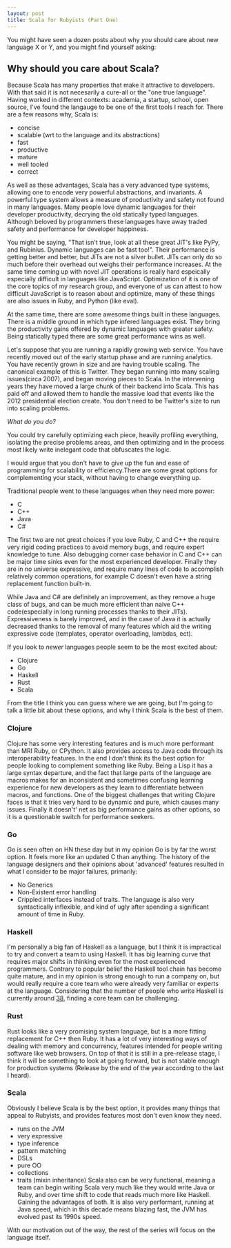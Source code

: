 ```yaml
---
layout: post
title: Scala for Rubyists (Part One)
---
```

You might have seen a dozen posts about why *you* should care about new language X or Y, and you might find 
yourself asking:

## Why should you care about Scala?
Because Scala has many properties that make it attractive to developers. With that said it is not 
necesarily a cure-all or the "one true language". Having worked in different contexts: academia, a startup,
school, open source, I've found the langauge to be one of the first tools I reach for. There are a few reasons why,
Scala is:

- concise
- scalable (wrt to the language and its abstractions)
- fast
- productive 
- mature
- well tooled
- correct

As well as these advantages, Scala has a very advanced type systems, allowing one to encode very powerful 
abstractions, and invariants. A powerful type system allows a  measure of productivity and safety not found 
in many languages. Many people love dynamic languages for their developer productivity, decrying the old statically
typed languages. Although beloved by programmers these languages have away traded safety and performance for 
developer happiness. 

You might be saying, "That isn't true, look at all these great JIT's like PyPy, and Rubinius. Dynamic languages 
can be fast too!". Their performance is getting better and better, but JITs are not a silver bullet. JITs can only
do so much before their overhead out weighs their performance increases. At the same time coming up with novel JIT
operations is really hard espeically especially difficult in languages like JavaScript. Optimization of it is one 
of the core topics of my research group, and everyone of us can attest to how difficult JavaScript is to reason about 
and optimize, many of these things are also issues in Ruby, and Python (like eval). 

At the same time, there are some awesome things built in these languages. There is a middle ground in which type
infered languages exist. They bring the productivity gains offered by dynamic languages with greater safety. Being
statically typed there are some great performance wins as well.

Let's suppose that you are running a rapidly growing web service. You have recently moved out of the early startup phase
and are running analytics. You have recently grown in size and are having trouble scaling. The canonical example of this
is Twitter. They began running into many scaling issues(circa 2007), and began moving pieces to Scala. In the intervening
years they have moved a large chunk of their backend into Scala. This has paid off and allowed them to handle the 
massive load that events like the 2012 presidential election create. You don't need to be Twitter's size to run 
into scaling problems. 

*What do you do?*

You could try carefully optimizing each piece, heavily profiling everything, isolating the precise problems areas, 
and then optimizing and in the process most likely write inelegant code that obfuscates the logic. 

I would argue that you don't have to give up the fun and ease of programming for scalability 
or efficiency.There are some great options for complementing your stack, without having to change everything up.

Traditional people went to these languages when they need more power:

- C
- C++
- Java
- C#

The first two are not great choices if you love Ruby, C and C++ the require very rigid coding practices
to avoid memory bugs, and require expert knowledge to tune. Also debugging corner case behavior in C and C++ 
can be major time sinks even for the most experienced developer. Finally they are in no universe expressive, and 
require many lines of code to accomplish relatively common operations, for example C doesn't even have a string 
replacement function built-in.

While Java and C# are definitely an improvement, as they remove a huge class of bugs, and
can be much more efficient than naive C++ code(especially in long running processes thanks to their JITs).
Expressiveness is barely improved, and in the case of Java it is actually decreased thanks to the removal of
many features which aid the writing expressive code (templates, operator overloading, lambdas, ect).

If you look to *newer* languages people seem to be the most excited about:

- Clojure
- Go
- Haskell
- Rust
- Scala

From the title I think you can guess where we are going, but I'm going to talk a little bit about these options, and 
why I think Scala is the best of them.

### Clojure
Clojure has some very interesting features and is much more performant than MRI Ruby, or CPython. It also provides
access to Java code through its interoperability features. In the end I don't think its the best option for people 
looking to complement something like Ruby. Being a Lisp it has a large syntax departure, and the fact that large 
parts of the language are macros makes for an inconsistent and sometimes confusing learning experience for new developers
as they learn to differentiate between macros, and functions. One of the biggest challenges that writing Clojure faces is
that it tries very hard to be dynamic and pure, which causes many issues.
Finally it doesn't' net as big performance gains as other options, so it is a questionable switch for performance seekers.

### Go
Go is seen often on HN these day but in my opinion Go is by far the worst option. It feels more like an 
updated C than anything. The history of the language designers and their opinions about 'advanced' features 
resulted in what I consider to be major failures, primarily:
- No Generics
- Non-Existent error handling
- Crippled interfaces instead of traits.
The language is also very syntactically inflexible, and kind of ugly after spending a significant amount of time in
Ruby.

### Haskell
I'm personally a big fan of Haskell as a language, but I think it is impractical to try and convert a team to using 
Haskell. It has big learning curve that requires major shifts in thinking even for the most experienced programmers.
Contrary to popular belief the Haskell tool chain has become quite mature, and in my opinion is strong enough to 
run a company on, but would really require a core team who were already very familiar or experts at the language. 
Considering that the number of people who write Haskell is currently around [38](http://steve-yegge.blogspot.com/2010/12/haskell-researchers-announce-discovery.html), finding a core team can be challenging.

### Rust
Rust looks like a very promising system language, but is a more fitting replacement for C++ then Ruby. It
has a lot of very interesting ways of dealing with memory and concurrency, features intended for people 
writing software like web browsers. On top of that it is still in a pre-release stage, I think it will be something
to look at going forward, but is not stable enough for production systems (Release by the end of the year according
to the last I heard).

### Scala
Obviously I believe Scala is by the best option, it provides many things that appeal to Rubyists, and provides
features most don't even know they need. 
- runs on the JVM
- very expressive
- type inference
- pattern matching
- DSLs
- pure OO
- collections
- traits (mixin inheritance)
Scala also can be very functional, meaning a team can begin writing Scala very much like they would write Java or
Ruby, and over time shift to code that reads much more like Haskell. Gaining the advantages of both. It is also 
very performant, running at Java speed, which in this decade means blazing fast, the JVM has evolved past its 
1990s speed.

With our motivation out of the way, the rest of the series will focus on the language itself.

